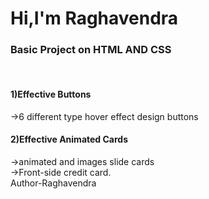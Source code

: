 <h1>Hi,I'm Raghavendra</h1>
<h3>Basic Project on HTML AND CSS</h3><br>
<h4>1)Effective Buttons</h4>
  ->6 different type hover effect design buttons<br>
<h4>2)Effective Animated Cards</h4>
  ->animated and images slide cards<br>
  ->Front-side credit card.<br>
Author-Raghavendra
